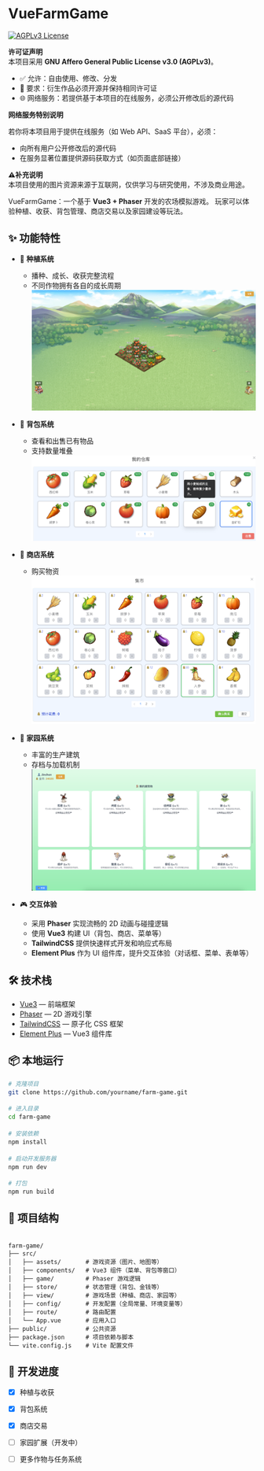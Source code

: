 
# VueFarmGame

[![AGPLv3 License](https://img.shields.io/badge/License-AGPL_v3-blue.svg)](https://www.gnu.org/licenses/agpl-3.0)

**许可证声明**  
本项目采用 **GNU Affero General Public License v3.0 (AGPLv3)**。  
- ✅ 允许：自由使用、修改、分发  
- 🔄 要求：衍生作品必须开源并保持相同许可证  
- 🌐 网络服务：若提供基于本项目的在线服务，必须公开修改后的源代码

**网络服务特别说明** 

若你将本项目用于提供在线服务（如 Web API、SaaS 平台），必须：
- 向所有用户公开修改后的源代码  
- 在服务显著位置提供源码获取方式（如页面底部链接）


**⚠️补充说明**  
本项目使用的图片资源来源于互联网，仅供学习与研究使用，不涉及商业用途。

VueFarmGame：一个基于 **Vue3 + Phaser** 开发的农场模拟游戏。
玩家可以体验种植、收获、背包管理、商店交易以及家园建设等玩法。

## ✨ 功能特性

* 🌱 **种植系统**

  * 播种、成长、收获完整流程
  * 不同作物拥有各自的成长周期
![bp](./doc/1.png "bp")
* 🧺 **背包系统**

  * 查看和出售已有物品
  * 支持数量堆叠
![bp](./doc/4.png "bp")
* 🏪 **商店系统**

  * 购买物资
![bp](./doc/3.png "bp")
* 🏡 **家园系统**

  * 丰富的生产建筑
  * 存档与加载机制
![bp](./doc/2.png "bp")
* 🎮 **交互体验**

  * 采用 **Phaser** 实现流畅的 2D 动画与碰撞逻辑
  * 使用 **Vue3** 构建 UI（背包、商店、菜单等）
  * **TailwindCSS** 提供快速样式开发和响应式布局
  * **Element Plus** 作为 UI 组件库，提升交互体验（对话框、菜单、表单等）

## 🛠 技术栈

* [Vue3](https://vuejs.org/) — 前端框架
* [Phaser](https://phaser.io/) — 2D 游戏引擎
* [TailwindCSS](https://tailwindcss.com/) — 原子化 CSS 框架
* [Element Plus](https://element-plus.org/) — Vue3 组件库

## 📦 本地运行

```bash
# 克隆项目
git clone https://github.com/yourname/farm-game.git

# 进入目录
cd farm-game

# 安装依赖
npm install

# 启动开发服务器
npm run dev

# 打包
npm run build
```


## 📂 项目结构

```

farm-game/
├── src/
│   ├── assets/       # 游戏资源（图片、地图等）
│   ├── components/   # Vue3 组件（菜单、背包等窗口）
│   ├── game/         # Phaser 游戏逻辑
│   ├── store/        # 状态管理（背包、金钱等）
│   ├── view/         # 游戏场景（种植、商店、家园等）
│   ├── config/       # 开发配置（全局常量、环境变量等）
│   ├── route/        # 路由配置
│   └── App.vue       # 应用入口
├── public/           # 公共资源
├── package.json      # 项目依赖与脚本
└── vite.config.js    # Vite 配置文件

```


## 🚀 开发进度

* [x] 种植与收获
* [x] 背包系统
* [x] 商店交易
* [ ] 家园扩展（开发中）
* [ ] 更多作物与任务系统





